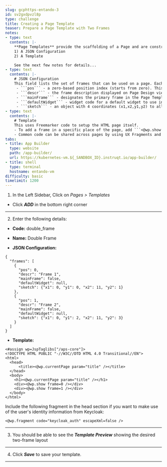```yaml
---
slug: gcphttps-entando-3
id: sv2gxdpvzl8p
type: challenge
title: Creating a Page Template
teaser: Prepare a Page Template with Two Frames
notes:
- type: text
  contents: |-
    **Page Templates** provide the scaffolding of a Page and are constructed using two main elements:
    1) A JSON Configuration
    2) A Template

    See the next few notes for details...
- type: text
  contents: |-
    # JSON Configuration
    This field lists the set of frames that can be used on a page. Each item in the frames array represents a frame or slot in the page, characterized by the following values:
     - ```pos``` - a zero-based position index (starts from zero). This value is used in APIs to address a specific widget on the page.
     - ```descr``` - the frame description displayed on Page Design view
     - ```mainFrame``` - designates the primary frame in the Page Template
     - ```defaultWidget``` - widget code for a default widget to use in this frame. Page Template developers can use this field to provide suggestions on common widgets, e.g. header and footer widgets.
     - ```sketch``` - an object with 4 coordinates (x1,x2,y1,y2) to allow the developer to place the widgets in the Page preview. Sketch’s x and y values go from 0 to 11 (similar to columns in Bootstrap), so if you want to place a 2x2 frame at the top left corner of the page, the values would be ```x1: 0, x2: 1 y1: 0 y2: 1```.
- type: text
  contents: |-
    # Template
    This uses Freemarker code to setup the HTML page itself.
    - To add a frame in a specific place of the page, add ```<@wp.show frame=0 />```, where frame is the pos variable from the ***JSON configuration***. ```<#assign wp=JspTaglibs["/aps-core"]>``` is required at the top of the template to setup the wp variable.
    - Common code can be shared across pages by using UX Fragments and ```<@wp.fragment code="\<FRAGMENT\_CODE\>" escapeXml=false /\>```.
tabs:
- title: App Builder
  type: website
  path: /app-builder/
  url: https://kubernetes-vm.${_SANDBOX_ID}.instruqt.io/app-builder/
- title: shell
  type: terminal
  hostname: entando-vm
difficulty: basic
timelimit: 1200
---
```

1. In the Left Sidebar, Click on *Pages > Templates*
- Click ***ADD*** in the bottom right corner
---
2. Enter the following details:

- **Code:** double_frame

- **Name:** Double Frame

- **JSON Configuration:**

```
{
  "frames": [
    {
      "pos": 0,
      "descr": "Frame 1",
      "mainFrame": false,
      "defaultWidget": null,
      "sketch": {"x1": 0, "y1": 0, "x2": 11, "y2": 1}
    },
    {
      "pos": 1,
      "descr": "Frame 2",
      "mainFrame": false,
      "defaultWidget": null,
      "sketch": {"x1": 0, "y1": 2, "x2": 11, "y2": 3}
    }
  ]
}
```
- **Template:**
```
<#assign wp=JspTaglibs["/aps-core"]>
<!DOCTYPE HTML PUBLIC "-//W3C//DTD HTML 4.0 Transitional//EN">
<html>
  <head>
      <title><@wp.currentPage param="title" /></title>
  </head>
  <body>
    <h1><@wp.currentPage param="title" /></h1>
    <div><@wp.show frame=0 /></div>
    <div><@wp.show frame=1 /></div>
  </body>
</html>
```

Include the following fragment in the head section if you want to make use of the user's identity information from Keycloak:
```
<@wp.fragment code="keycloak_auth" escapeXml=false />
```
---
3. You should be able to see the ***Template Preview*** showing the desired two-frame layout
---
4. Click ***Save*** to save your template.
---